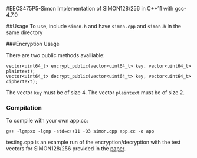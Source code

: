 #EECS475P5-Simon
Implementation of SIMON128/256 in C++11 with gcc-4.7.0

##Usage
To use, include `simon.h` and have `simon.cpp` and `simon.h` in the same directory

###Encryption Usage

There are two public methods availiable:

	vector<uint64_t> encrypt_public(vector<uint64_t> key, vector<uint64_t> plaintext);
	vector<uint64_t> decrypt_public(vector<uint64_t> key, vector<uint64_t> ciphertext);

The vector `key` must be of size 4.
The vector `plaintext` must be of size 2.

### Compilation 

To compile with your own app.cc:

	g++ -lgmpxx -lgmp -std=c++11 -O3 simon.cpp app.cc -o app

testing.cpp is an example run of the encryption/decryption with the test vectors for SIMON128/256 provided in the [paper](https://eprint.iacr.org/2013/404.pdf).
	

